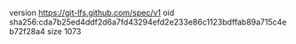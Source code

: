 version https://git-lfs.github.com/spec/v1
oid sha256:cda7b25ed4ddf2d6a7fd43294efd2e233e86c1123bdffab89a715c4eb72f28a4
size 1073
